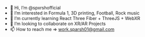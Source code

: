 - 👋 Hi, I’m @spxrshofficial
- 👀 I’m interested in Formula 1, 3D printing, Football, Rock music
- 🌱 I’m currently learning React Three Fiber + ThreeJS + WebXR
- 💞️ I’m looking to collaborate on XR/AR Projects
- 📫 How to reach me => work.sparsh01@gmail.com

